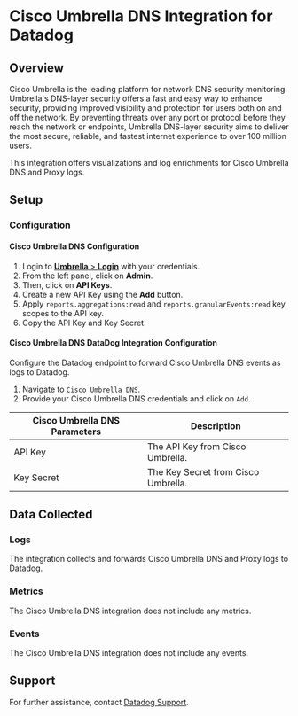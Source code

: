 # Cisco Umbrella DNS Integration for Datadog

## Overview

Cisco Umbrella is the leading platform for network DNS security monitoring. Umbrella's DNS-layer security offers a fast and easy way to enhance security, providing improved visibility and protection for users both on and off the network. By preventing threats over any port or protocol before they reach the network or endpoints, Umbrella DNS-layer security aims to deliver the most secure, reliable, and fastest internet experience to over 100 million users.

This integration offers visualizations and log enrichments for Cisco Umbrella DNS and Proxy logs.

## Setup

### Configuration

#### Cisco Umbrella DNS Configuration

1. Login to [**Umbrella** > **Login**][1] with your credentials.
2. From the left panel, click on **Admin**.
3. Then, click on **API Keys**.
4. Create a new API Key using the **Add** button.
5. Apply `reports.aggregations:read` and `reports.granularEvents:read` key scopes to the API key.
6. Copy the API Key and Key Secret.

#### Cisco Umbrella DNS DataDog Integration Configuration

Configure the Datadog endpoint to forward Cisco Umbrella DNS events as logs to Datadog.

1. Navigate to `Cisco Umbrella DNS`.
2. Provide your Cisco Umbrella DNS credentials and click on `Add`.

| Cisco Umbrella DNS Parameters | Description                                                                |
| ----------------------------- | -------------------------------------------------------------------------- |
| API Key                       | The API Key from Cisco Umbrella.                                           |
| Key Secret                    | The Key Secret from Cisco Umbrella.                                        |

## Data Collected

### Logs

The integration collects and forwards Cisco Umbrella DNS and Proxy logs to Datadog.

### Metrics

The Cisco Umbrella DNS integration does not include any metrics.

### Events

The Cisco Umbrella DNS integration does not include any events.

## Support

For further assistance, contact [Datadog Support][2].

[1]: https://login.umbrella.com/
[2]: https://docs.datadoghq.com/help/
